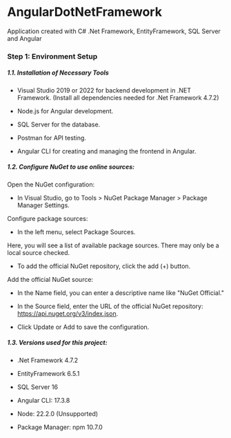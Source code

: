 # AngularDotNetFramework
Application created with C# .Net Framework, EntityFramework, SQL Server and Angular

### Step 1: Environment Setup

##### 1.1. Installation of Necessary Tools

*  Visual Studio 2019 or 2022 for backend development in .NET Framework. (Install all dependencies needed for .Net Framework 4.7.2)

* Node.js for Angular development.

* SQL Server for the database.

* Postman for API testing.

* Angular CLI for creating and managing the frontend in Angular.

##### 1.2. Configure NuGet to use online sources:

Open the NuGet configuration:

* In Visual Studio, go to Tools > NuGet Package Manager > Package Manager Settings.

Configure package sources:

* In the left menu, select Package Sources.

Here, you will see a list of available package sources. There may only be a local source checked.

* To add the official NuGet repository, click the add (+) button.

Add the official NuGet source:

* In the Name field, you can enter a descriptive name like "NuGet Official."

* In the Source field, enter the URL of the official NuGet repository: https://api.nuget.org/v3/index.json.

* Click Update or Add to save the configuration.

##### 1.3. Versions used for this project:

* .Net Framework 4.7.2 

* EntityFramework 6.5.1

* SQL Server 16 

* Angular CLI: 17.3.8

* Node: 22.2.0 (Unsupported)

* Package Manager: npm 10.7.0



        